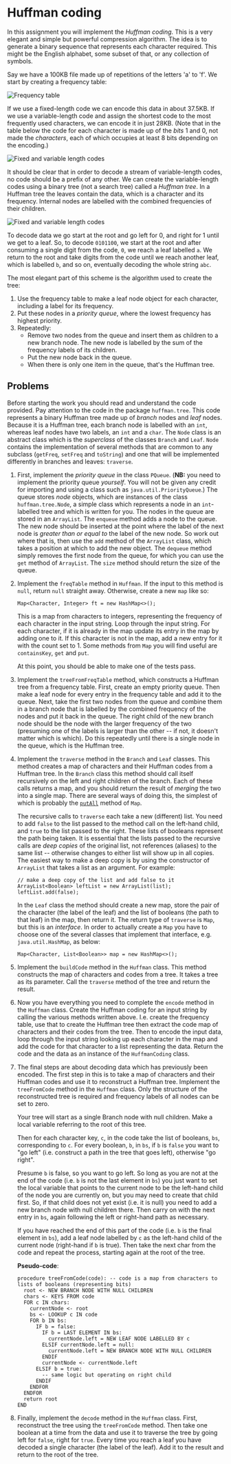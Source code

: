 # Huffman coding

In this assignment you will implement the *Huffman coding*. This is a
very elegant and simple but powerful compression algorithm. The idea
is to generate a binary sequence that represents each character
required. This might be the English alphabet, some subset of that, or
any collection of symbols.

Say we have a 100KB file made up of repetitions of the letters 'a' to 'f'.
We start by creating a frequency table:

![Frequency table](etc/images/ftable.png)

If we use a fixed-length code we can encode this data in about
37.5KB. If we use a variable-length code and assign the shortest code
to the most frequently used characters, we can encode it in just
28KB. (Note that in the table below the code for each character is
made up of the *bits* 1 and 0, not made the *characters*, each of
which occupies at least 8 bits depending on the encoding.)

![Fixed and variable length codes](etc/images/codes.png)

It should be clear that in order to decode a stream of variable-length
codes, no code should be a prefix of any other.  We can create the
variable-length codes using a binary tree (not a search tree) called a
*Huffman tree*. In a Huffman tree the leaves contain the data, which
is a character and its frequency. Internal nodes are labelled with the
combined frequencies of their children.

![Fixed and variable length codes](etc/images/htree.png)

To decode data we go start at the root and go left for 0, and right
for 1 until we get to a leaf. So, to decode `0101100`, we start at the
root and after consuming a single digit from the code, `0`, we reach a
leaf labelled `a`. We return to the root and take digits from the code
until we reach another leaf, which is labelled `b`, and so on,
eventually decoding the whole string `abc`.

The most elegant part of this scheme is the algorithm used to create the tree:

1. Use the frequency table to make a leaf node object for each character, including a label
for its frequency.
2. Put these nodes in a *priority queue*, where the lowest
frequency has highest priority.
3. Repeatedly:
    - Remove two nodes from the queue and insert them as children
to a new branch node. The new node is labelled by the sum of the frequency labels of its children.
    - Put the new node back in the queue.
    - When there is only one item in the queue, that's the Huffman
tree.

## Problems

Before starting the work you should read and understand the code provided. Pay
attention to the code in the package `huffman.tree`. This code represents a binary 
Huffman tree made up of *branch* nodes and *leaf* nodes. Because it is a Huffman tree,
each branch node is labelled with an `int`, whereas leaf nodes have two labels, an 
`int` and a `char`. The `Node` class is an abstract class which is the *superclass* 
of the classes `Branch` and `Leaf`. `Node` contains the implementation of several 
methods that are common to any subclass (`getFreq`, `setFreq` and `toString`) and 
one that will be implemented differently in branches and leaves: `traverse`.



1. First, implement the *priority queue* in the class
`PQueue`. (**NB:** you need to implement the priority queue
*yourself*. You will not be given any credit for importing and using a
class such as `java.util.PriorityQueue`.) The queue stores *node* objects, which are 
instances of the class `huffman.tree.Node`, a simple class which represents a 
node in an `int`-labelled tree and which is written for you. The nodes 
in the queue are stored in an `ArrayList`. The `enqueue` method adds a node to the
queue. The new node should be inserted at the point where the
label of the next node is *greater than or equal to* the label of the new
node. So work out where that is, then use the `add` method of the
`ArrayList` class, which takes a position at which to add the new
object. The `dequeue` method simply removes the first node from the
queue, for which you can use the `get` method of `ArrayList`. The
`size` method should return the size of the queue.
 











2. Implement the `freqTable` method in `Huffman`. If the input to
 this method is `null`, return `null` straight away.  Otherwise,
 create a new `map` like so:
 
   ```
   Map<Character, Integer> ft = new HashMap<>();
   ``` 
    
   This is a map from characters to integers, representing the frequency of each character in the input string. 
   Loop through the input string. For each character, if it is already in the map update its entry in the map by 
   adding one to it. If this character is not in the map, add a new entry for it with the count set to 1. Some 
   methods from `Map` you will find useful are `containsKey`, `get` and `put`.
    
   At this point, you should be able to make one of the tests pass.
    
3. Implement the `treeFromFreqTable` method, which constructs a Huffman tree from a frequency table. First, create an 
 empty priority queue. Then make a leaf node for every entry in the frequency table and add it to the queue. Next, take 
 the first two nodes from the queue and combine them in a branch node that is labelled by the combined frequency of the 
 nodes and put it back in the queue. The right child of the new branch node should be the node with the larger frequency
 of the two (presuming one of the labels is larger than the other -- if not, it doesn't matter which is which). Do this 
 repeatedly until there is a single node in the queue, which is the Huffman tree.
 
4. Implement the `traverse` method in the `Branch` and `Leaf` classes. This method creates a map of characters and 
 their Huffman codes from a Huffman tree. In the `Branch` class this method should call itself recursively on the left and 
 right children of the branch. Each of these calls returns a map, and you should return the result of *merging* the two
into a single map. There are several ways of doing this, the simplest of which is probably the [`putAll`](https://docs.oracle.com/javase/8/docs/api/java/util/HashMap.html#putAll-java.util.Map-) method of `Map`. 

   The recursive calls to `traverse` each take a new (different) list. You need to add `false` to the list passed to the 
method call on the left-hand child, and `true` to the list passed to the right. These lists of booleans represent the 
path being taken. It is essential that the lists passed to the recursive calls are *deep copies* of the original list, 
not references (aliases) to the same list -- otherwise changes to either list will show up in all copies. The easiest 
way to make a deep copy is by using the constructor of `ArrayList` that takes a list as an argument. For example:
 
   ```
   // make a deep copy of the list and add false to it
   ArrayList<Boolean> leftList = new ArrayList(list);
   leftList.add(false);
   ```
 
    In the `Leaf` class the method should create a new map, store the pair of the character (the label of the leaf) 
and the list of booleans (the path to that leaf) in the map, then return it. The return type of `traverse` is `Map`, but
this is an *interface*. In order to actually create a `Map` you have to choose one of the several classes that implement
that interface, e.g. `java.util.HashMap`, as below:

    ```
    Map<Character, List<Boolean>> map = new HashMap<>();
    ```
     
5. Implement the `buildCode` method in the `Huffman` class. This method constructs the map of characters and codes 
 from a tree. It takes a tree as its parameter. Call the `traverse` method 
of the tree and return the result. 
 
6. Now you have everything you need to complete the `encode` method in the `Huffman` class. Create the Huffman coding 
 for an input string by calling the various methods written above. I.e. create the frequency table, use that to create 
 the Huffman tree then extract the code map of characters and their codes from the tree. Then to encode the input data, 
 loop through the input string looking up each character in the map and add the code for that character to a list 
   representing the data. Return the code and the data as an instance of the `HuffmanCoding` class.
 
7. The final steps are about decoding data which has previously been encoded. The first step in this is to take a map
 of characters and their Huffman codes and use it to reconstruct a Huffman tree. Implement the `treeFromCode` method in
 the `Huffman` class. Only the structure of the reconstructed 
 tree is required and frequency labels of all nodes can be set to zero. 
 
    Your tree will start as a single Branch node with null children. Make a local 
    variable referring to the root of this tree.
                           
    Then for each character key, `c`, in the code take the list of booleans, `bs`, corresponding to `c`. For every 
    boolean, `b`, in `bs`, if `b` is `false` you want to "go 
    left" (i.e. construct a path in the tree that goes left), otherwise "go right".
                           
    Presume `b` is false, so you want to go left. So long as you are not at the end of the code (i.e. `b` is not the
    last element in `bs`) you just want to set the local variable that points to the 
    current node to be the left-hand child of the node you are currently on, but you may need
    to create that child first. So, if that child does not yet exist (i.e. 
    it is null) you need to add a new branch node with null children there. Then carry on with the next entry in `bs`, 
    again following the left or right-hand path as necessary.
                           
    If you have reached the end of this part of the code (i.e. `b` is the final element in `bs`), add a leaf node 
    labelled by `c` as the left-hand child of the current node (right-hand if `b` is true). Then take the next char 
    from the code and repeat the process, starting again at the root of the tree.

    **Pseudo-code**:

    ```
    procedure treeFromCode(code): -- code is a map from characters to lists of booleans (representing bits)
      root <- NEW BRANCH NODE WITH NULL CHILDREN
      chars <- KEYS FROM code
      FOR c IN chars:
        currentNode <- root
        bs <- LOOKUP c IN code
        FOR b IN bs:
          IF b = false:
            IF b = LAST ELEMENT IN bs:
              currentNode.left = NEW LEAF NODE LABELLED BY c
            ELSIF currentNode.left = null:
              currentNode.left = NEW BRANCH NODE WITH NULL CHILDREN
            ENDIF
            currentNode <- currentNode.left
          ELSIF b = true:
            -- same logic but operating on right child
          ENDIF
        ENDFOR
      ENDFOR
      return root
    END 
    ```  
8. Finally, implement the `decode` method in the `Huffman` class. First, reconstruct the tree using the `treeFromCode`
 method. Then take one boolean at a time from the data and use it to traverse the tree by going left for `false`, right 
 for `true`. Every time you reach a leaf you have decoded a single character (the label of the leaf). Add it to the 
 result and return to the root of the tree.
